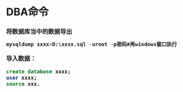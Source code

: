 <h1>DBA命令

<h3>将数据库当中的数据导出

```sql
mysqldump xxxx>D:\xxxx.sql -uroot -p密码#再windows窗口执行
```

导入数据：

```sql
create database xxxx;
user xxxx;
source xxx.
```

